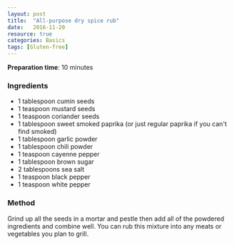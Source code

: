 ```yaml
---
layout: post
title:  "All-purpose dry spice rub"
date:   2016-11-20
resource: true
categories: Basics
tags: [Gluten-free]
---
```


**Preparation time**: 10 minutes

### Ingredients

* 1 tablespoon cumin seeds
* 1 teaspoon mustard seeds
* 1 teaspoon coriander seeds
* 1 tablespoon sweet smoked paprika (or just regular paprika if you can't find smoked)
* 1 tablespoon garlic powder
* 1 tablespoon chili powder
* 1 teaspoon cayenne pepper
* 1 tablespoon brown sugar
* 2 tablespoons sea salt
* 1 teaspoon black pepper
* 1 teaspoon white pepper

### Method

Grind up all the seeds in a mortar and pestle then add all of the powdered ingredients and combine well. You can rub this mixture into any meats or vegetables you plan to grill.




